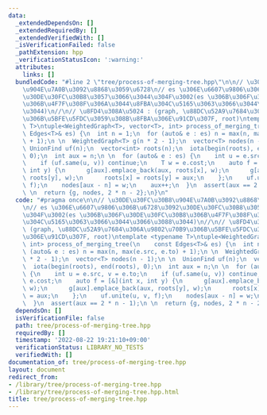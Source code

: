 ```yaml
---
data:
  _extendedDependsOn: []
  _extendedRequiredBy: []
  _extendedVerifiedWith: []
  _isVerificationFailed: false
  _pathExtension: hpp
  _verificationStatusIcon: ':warning:'
  attributes:
    links: []
  bundledCode: "#line 2 \"tree/process-of-merging-tree.hpp\"\n\n// \u30DE\u30FC\u30B8\
    \u904E\u7A0B\u3092\u8868\u3059\u6728\n// es \u306E\u6607\u9806\u306B\u6728\u3092\
    \u30DE\u30FC\u30B8\u3057\u3066\u3044\u304F\u3002(es \u306B\u306F\u30DE\u30FC\u30B8\
    \u306B\u4F7F\u308F\u306A\u3044\u8FBA\u304C\u5165\u3063\u3066\u3044\u3066\u3088\
    \u3044)\n//\n// \u8FD4\u308A\u5024 : (graph, \u88DC\u52A9\u7684\u306A\u9802\u70B9\
    \u306B\u5BFE\u5FDC\u3059\u308B\u8FBA\u306E\u91CD\u307F, root)\ntemplate <typename\
    \ T>\ntuple<WeightedGraph<T>, vector<T>, int> process_of_merging_tree(\n    const\
    \ Edges<T>& es) {\n  int n = 1;\n  for (auto& e : es) n = max(n, max(e.src, e.to)\
    \ + 1);\n \n  WeightedGraph<T> g(n * 2 - 1);\n  vector<T> nodes(n - 1);\n \n \
    \ UnionFind uf(n);\n  vector<int> roots(n);\n  iota(begin(roots), end(roots),\
    \ 0);\n  int aux = n;\n \n  for (auto& e : es) {\n    int u = e.src, v = e.to;\n\
    \    if (uf.same(u, v)) continue;\n    T w = e.cost;\n    auto f = [&](int x,\
    \ int y) {\n      g[aux].emplace_back(aux, roots[x], w);\n      g[aux].emplace_back(aux,\
    \ roots[y], w);\n      roots[x] = roots[y] = aux;\n    };\n    uf.unite(u, v,\
    \ f);\n    nodes[aux - n] = w;\n    aux++;\n  }\n  assert(aux == 2 * n - 1);\n\
    \ \n  return {g, nodes, 2 * n - 2};\n}\n"
  code: "#pragma once\n\n// \u30DE\u30FC\u30B8\u904E\u7A0B\u3092\u8868\u3059\u6728\
    \n// es \u306E\u6607\u9806\u306B\u6728\u3092\u30DE\u30FC\u30B8\u3057\u3066\u3044\
    \u304F\u3002(es \u306B\u306F\u30DE\u30FC\u30B8\u306B\u4F7F\u308F\u306A\u3044\u8FBA\
    \u304C\u5165\u3063\u3066\u3044\u3066\u3088\u3044)\n//\n// \u8FD4\u308A\u5024 :\
    \ (graph, \u88DC\u52A9\u7684\u306A\u9802\u70B9\u306B\u5BFE\u5FDC\u3059\u308B\u8FBA\
    \u306E\u91CD\u307F, root)\ntemplate <typename T>\ntuple<WeightedGraph<T>, vector<T>,\
    \ int> process_of_merging_tree(\n    const Edges<T>& es) {\n  int n = 1;\n  for\
    \ (auto& e : es) n = max(n, max(e.src, e.to) + 1);\n \n  WeightedGraph<T> g(n\
    \ * 2 - 1);\n  vector<T> nodes(n - 1);\n \n  UnionFind uf(n);\n  vector<int> roots(n);\n\
    \  iota(begin(roots), end(roots), 0);\n  int aux = n;\n \n  for (auto& e : es)\
    \ {\n    int u = e.src, v = e.to;\n    if (uf.same(u, v)) continue;\n    T w =\
    \ e.cost;\n    auto f = [&](int x, int y) {\n      g[aux].emplace_back(aux, roots[x],\
    \ w);\n      g[aux].emplace_back(aux, roots[y], w);\n      roots[x] = roots[y]\
    \ = aux;\n    };\n    uf.unite(u, v, f);\n    nodes[aux - n] = w;\n    aux++;\n\
    \  }\n  assert(aux == 2 * n - 1);\n \n  return {g, nodes, 2 * n - 2};\n}\n"
  dependsOn: []
  isVerificationFile: false
  path: tree/process-of-merging-tree.hpp
  requiredBy: []
  timestamp: '2022-08-22 19:21:10+09:00'
  verificationStatus: LIBRARY_NO_TESTS
  verifiedWith: []
documentation_of: tree/process-of-merging-tree.hpp
layout: document
redirect_from:
- /library/tree/process-of-merging-tree.hpp
- /library/tree/process-of-merging-tree.hpp.html
title: tree/process-of-merging-tree.hpp
---
```

